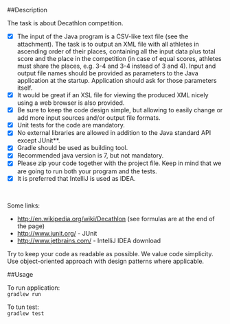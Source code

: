 ##Description

The task is about Decathlon competition.
<br>
 - [X] The input of the Java program is a CSV-like text file (see the attachment). The task is to output an XML file with all athletes in ascending order of their places, containing all the input data plus total score and the place in the competition (in case of equal scores, athletes must share the places, e.g. 3-4 and 3-4 instead of 3 and 4). Input and output file names should be provided as parameters to the Java application at the startup. Application should ask for those parameters itself.
 - [X] It would be great if an XSL file for viewing the produced XML nicely using a web browser is also provided.
 - [X] Be sure to keep the code design simple, but allowing to easily change or add more input sources and/or output file formats.
 - [X] Unit tests for the code are mandatory.
 - [X] No external libraries are allowed in addition to the Java standard API except JUnit**.
 - [X] Gradle should be used as building tool.
 - [X] Recommended java version is 7, but not mandatory.
 - [X] Please zip your code together with the project file. Keep in mind that we are going to run both your program and the tests.
 - [X] It is preferred that IntelliJ is used as IDEA.
<br>

Some links:

 * http://en.wikipedia.org/wiki/Decathlon (see formulas are at the end of the page)
 * http://www.junit.org/ - JUnit
 * http://www.jetbrains.com/ - IntelliJ IDEA download

Try to keep your code as readable as possible. We value code simplicity. Use object-oriented approach with design patterns where applicable.

##Usage

To run application:<br>
```gradlew run```

To tun test:<br>
```gradlew test```


